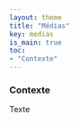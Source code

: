 ```yaml
---
layout: theme
title: "Médias"
key: medias
is_main: true
toc:
- "Contexte"
---
```


### Contexte

Texte